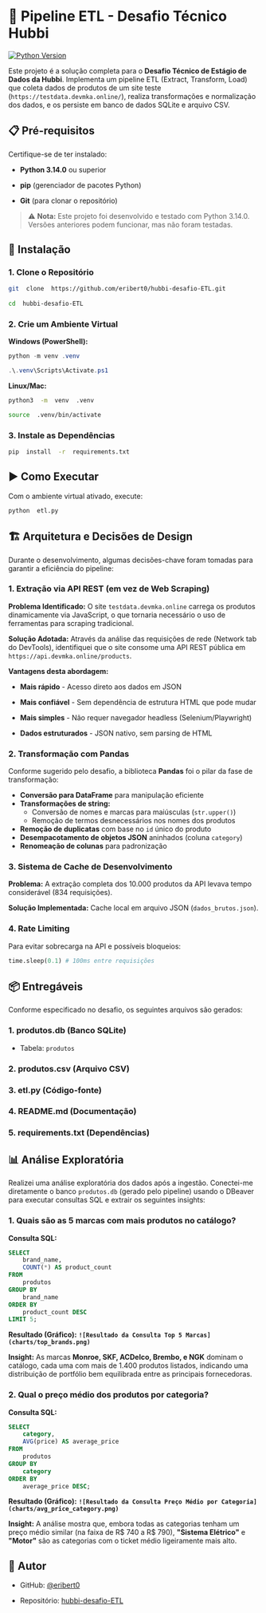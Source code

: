 # 🚀 Pipeline ETL - Desafio Técnico Hubbi

  

[![Python Version](https://img.shields.io/badge/python-3.14-blue.svg)](https://www.python.org/downloads/)

  

Este projeto é a solução completa para o **Desafio Técnico de Estágio de Dados da Hubbi**. Implementa um pipeline ETL (Extract, Transform, Load) que coleta dados de produtos de um site teste (`https://testdata.devmka.online/`), realiza transformações e normalização dos dados, e os persiste em banco de dados SQLite e arquivo CSV.

## 📋 Pré-requisitos

  

Certifique-se de ter instalado:

-  **Python 3.14.0** ou superior

  

-  **pip** (gerenciador de pacotes Python)

  

-  **Git** (para clonar o repositório)

  

  

> ⚠️ **Nota:** Este projeto foi desenvolvido e testado com Python 3.14.0. Versões anteriores podem funcionar, mas não foram testadas.

  

  

## 🔧 Instalação

  

  

### 1. Clone o Repositório

  

  

```bash
git  clone  https://github.com/eribert0/hubbi-desafio-ETL.git
 
cd  hubbi-desafio-ETL  
```

  

  

### 2. Crie um Ambiente Virtual

  

  

**Windows (PowerShell):**

  

```powershell
python -m venv .venv

.\.venv\Scripts\Activate.ps1
```

  

  

**Linux/Mac:**

  

```bash
python3  -m  venv  .venv

source  .venv/bin/activate
```

  

  

### 3. Instale as Dependências

  

  

```bash
pip  install  -r  requirements.txt 
```

  

  

## ▶️ Como Executar

  

  

Com o ambiente virtual ativado, execute:

  

  

```bash
python  etl.py
```

  

## 🏗️ Arquitetura e Decisões de Design

  

  

Durante o desenvolvimento, algumas decisões-chave foram tomadas para garantir a eficiência do pipeline:

  

  

### 1. **Extração via API REST (em vez de Web Scraping)**

**Problema Identificado:** O site `testdata.devmka.online` carrega os produtos dinamicamente via JavaScript, o que tornaria necessário o uso de ferramentas para scraping tradicional.

**Solução Adotada:** Através da análise das requisições de rede (Network tab do DevTools), identifiquei que o site consome uma API REST pública em `https://api.devmka.online/products`.

**Vantagens desta abordagem:**
  

-  **Mais rápido** - Acesso direto aos dados em JSON

-  **Mais confiável** - Sem dependência de estrutura HTML que pode mudar

-  **Mais simples** - Não requer navegador headless (Selenium/Playwright)

-  **Dados estruturados** - JSON nativo, sem parsing de HTML


### 2. **Transformação com Pandas**

  

  

Conforme sugerido pelo desafio, a biblioteca **Pandas** foi o pilar da fase de transformação:

-  **Conversão para DataFrame** para manipulação eficiente
-  **Transformações de string:**
	- Conversão de nomes e marcas para maiúsculas (`str.upper()`)
	- Remoção de termos desnecessários nos nomes dos produtos
-  **Remoção de duplicatas** com base no `id` único do produto
-  **Desempacotamento de objetos JSON** aninhados (coluna `category`)
-  **Renomeação de colunas** para padronização

### 3. **Sistema de Cache de Desenvolvimento**

  

**Problema:** A extração completa dos 10.000 produtos da API levava tempo considerável (834 requisições).

  

**Solução Implementada:** Cache local em arquivo JSON (`dados_brutos.json`).

  

### 4. **Rate Limiting**

  

Para evitar sobrecarga na API e possíveis bloqueios:

```python
time.sleep(0.1) # 100ms entre requisições
```

  

## 📦 Entregáveis

Conforme especificado no desafio, os seguintes arquivos são gerados:
 
### 1. **produtos.db** (Banco SQLite)
  
- Tabela: `produtos`

### 2. **produtos.csv** (Arquivo CSV)

### 3. **etl.py** (Código-fonte)

### 4. **README.md** (Documentação)

### 5. **requirements.txt** (Dependências)

  
  ## 📊 Análise Exploratória 

Realizei uma análise exploratória dos dados após a ingestão. Conectei-me diretamente o banco `produtos.db` (gerado pelo pipeline) usando o DBeaver para executar consultas SQL e extrair os seguintes insights:

### 1. Quais são as 5 marcas com mais produtos no catálogo?

**Consulta SQL:**
```sql
SELECT 
    brand_name, 
    COUNT(*) AS product_count
FROM 
    produtos
GROUP BY 
    brand_name
ORDER BY 
    product_count DESC
LIMIT 5;
 ```
 
**Resultado (Gráfico):** **`![Resultado da Consulta Top 5 Marcas](charts/top_brands.png)`**

**Insight:** As marcas **Monroe, SKF, ACDelco, Brembo, e NGK** dominam o catálogo, cada uma com mais de 1.400 produtos listados, indicando uma distribuição de portfólio bem equilibrada entre as principais fornecedoras.

### 2. Qual o preço médio dos produtos por categoria?

**Consulta SQL:**
```sql
SELECT 
    category, 
    AVG(price) AS average_price
FROM 
    produtos
GROUP BY 
    category
ORDER BY 
    average_price DESC;
```
**Resultado (Gráfico):** **`![Resultado da Consulta Preço Médio por Categoria](charts/avg_price_category.png)`**

**Insight:** A análise mostra que, embora todas as categorias tenham um preço médio similar (na faixa de R$ 740 a R$ 790), **"Sistema Elétrico"** e **"Motor"** são as categorias com o ticket médio ligeiramente mais alto.


## 👤 Autor

- GitHub: [@eribert0](https://github.com/eribert0)

  

- Repositório: [hubbi-desafio-ETL](https://github.com/eribert0/hubbi-desafio-ETL)